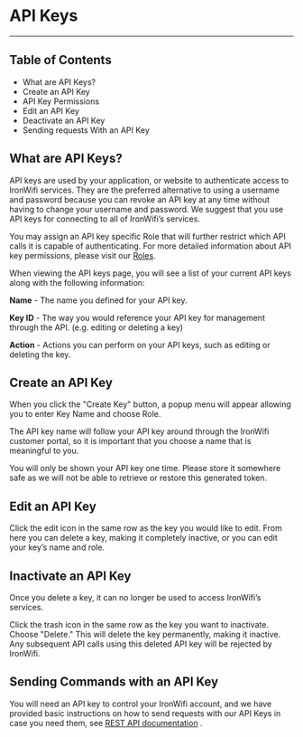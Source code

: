 # **API Keys**

---

## Table of Contents

- What are API Keys?
- Create an API Key
- API Key Permissions
- Edit an API Key
- Deactivate an API Key
- Sending requests With an API Key

## What are API Keys?

API keys are used by your application, or website to authenticate access to IronWifi services. They are the preferred alternative to using a username and password because you can revoke an API key at any time without having to change your username and password. We suggest that you use API keys for connecting to all of IronWifi’s services.

You may assign an API key specific Role that will further restrict which API calls it is capable of authenticating. For more detailed information about API key permissions, please visit our [Roles](https://www.ironwifi.com/user-guide/roles/).

When viewing the API keys page, you will see a list of your current API keys along with the following information:

**Name** - The name you defined for your API key.

**Key ID** - The way you would reference your API key for management through the API. (e.g. editing or deleting a key)

**Action** - Actions you can perform on your API keys, such as editing or deleting the key.

## Create an API Key

When you click the "Create Key" button, a popup menu will appear allowing you to enter Key Name and choose Role.

The API key name will follow your API key around through the IronWifi customer portal, so it is important that you choose a name that is meaningful to you.

You will only be shown your API key one time. Please store it somewhere safe as we will not be able to retrieve or restore this generated token.

## Edit an API Key

Click the edit icon in the same row as the key you would like to edit. From here you can delete a key, making it completely inactive, or you can edit your key’s name and role.

## Inactivate an API Key

Once you delete a key, it can no longer be used to access IronWifi’s services.

Click the trash icon in the same row as the key you want to inactivate. Choose "Delete." This will delete the key permanently, making it inactive. Any subsequent API calls using this deleted API key will be rejected by IronWifi.

## Sending Commands with an API Key

You will need an API key to control your IronWifi account, and we have provided basic instructions on how to send requests with our API Keys in case you need them, see [REST API documentation](https://www.ironwifi.com/documentation/api/) .



